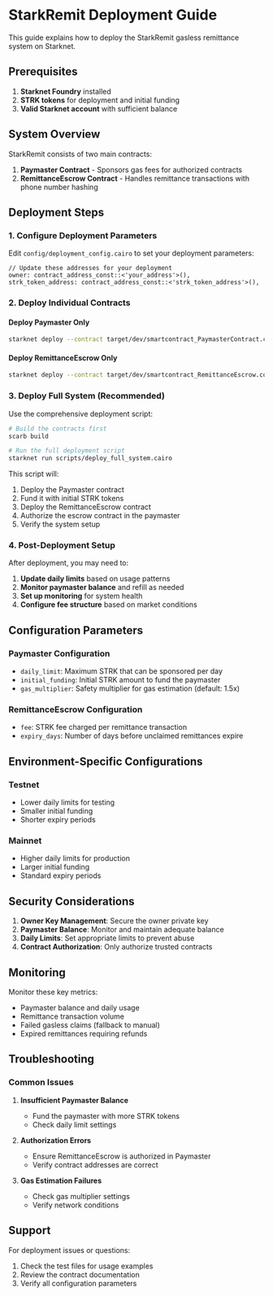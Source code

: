 # StarkRemit Deployment Guide

This guide explains how to deploy the StarkRemit gasless remittance system on Starknet.

## Prerequisites

1. **Starknet Foundry** installed
2. **STRK tokens** for deployment and initial funding
3. **Valid Starknet account** with sufficient balance

## System Overview

StarkRemit consists of two main contracts:

1. **Paymaster Contract** - Sponsors gas fees for authorized contracts
2. **RemittanceEscrow Contract** - Handles remittance transactions with phone number hashing

## Deployment Steps

### 1. Configure Deployment Parameters

Edit `config/deployment_config.cairo` to set your deployment parameters:

```cairo
// Update these addresses for your deployment
owner: contract_address_const::<'your_address'>(),
strk_token_address: contract_address_const::<'strk_token_address'>(),
```

### 2. Deploy Individual Contracts

#### Deploy Paymaster Only
```bash
starknet deploy --contract target/dev/smartcontract_PaymasterContract.contract_class.json --inputs <owner> <strk_token_address> <daily_limit>
```

#### Deploy RemittanceEscrow Only
```bash
starknet deploy --contract target/dev/smartcontract_RemittanceEscrow.contract_class.json --inputs <owner> <paymaster_address> <strk_token_address> <fee>
```

### 3. Deploy Full System (Recommended)

Use the comprehensive deployment script:

```bash
# Build the contracts first
scarb build

# Run the full deployment script
starknet run scripts/deploy_full_system.cairo
```

This script will:
1. Deploy the Paymaster contract
2. Fund it with initial STRK tokens
3. Deploy the RemittanceEscrow contract
4. Authorize the escrow contract in the paymaster
5. Verify the system setup

### 4. Post-Deployment Setup

After deployment, you may need to:

1. **Update daily limits** based on usage patterns
2. **Monitor paymaster balance** and refill as needed
3. **Set up monitoring** for system health
4. **Configure fee structure** based on market conditions

## Configuration Parameters

### Paymaster Configuration
- `daily_limit`: Maximum STRK that can be sponsored per day
- `initial_funding`: Initial STRK amount to fund the paymaster
- `gas_multiplier`: Safety multiplier for gas estimation (default: 1.5x)

### RemittanceEscrow Configuration
- `fee`: STRK fee charged per remittance transaction
- `expiry_days`: Number of days before unclaimed remittances expire

## Environment-Specific Configurations

### Testnet
- Lower daily limits for testing
- Smaller initial funding
- Shorter expiry periods

### Mainnet
- Higher daily limits for production
- Larger initial funding
- Standard expiry periods

## Security Considerations

1. **Owner Key Management**: Secure the owner private key
2. **Paymaster Balance**: Monitor and maintain adequate balance
3. **Daily Limits**: Set appropriate limits to prevent abuse
4. **Contract Authorization**: Only authorize trusted contracts

## Monitoring

Monitor these key metrics:
- Paymaster balance and daily usage
- Remittance transaction volume
- Failed gasless claims (fallback to manual)
- Expired remittances requiring refunds

## Troubleshooting

### Common Issues

1. **Insufficient Paymaster Balance**
   - Fund the paymaster with more STRK tokens
   - Check daily limit settings

2. **Authorization Errors**
   - Ensure RemittanceEscrow is authorized in Paymaster
   - Verify contract addresses are correct

3. **Gas Estimation Failures**
   - Check gas multiplier settings
   - Verify network conditions

## Support

For deployment issues or questions:
1. Check the test files for usage examples
2. Review the contract documentation
3. Verify all configuration parameters
